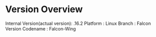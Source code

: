 # Version Overview

Internal Version(actual version): .16.2
Platform : Linux
Branch : Falcon
Version Codename : Falcon-Wing
